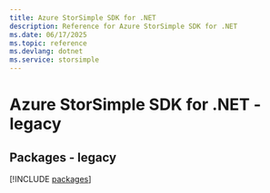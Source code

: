 ```yaml
---
title: Azure StorSimple SDK for .NET
description: Reference for Azure StorSimple SDK for .NET
ms.date: 06/17/2025
ms.topic: reference
ms.devlang: dotnet
ms.service: storsimple
---
```

# Azure StorSimple SDK for .NET - legacy
## Packages - legacy
[!INCLUDE [packages](storsimple-index.md)]